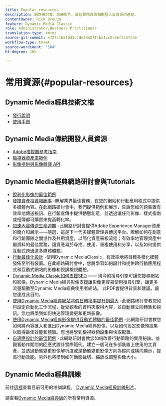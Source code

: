 ```yaml
---
title: Popular resources
description: 網路研討會、訓練影片、最佳實務資訊和開發人員資源的連結。
contentOwner: Rick Brough
feature: Dynamic Media Classic
role: Administrator,Business Practitioner
translation-type: tm+mt
source-git-commit: e727c1b5fb43c7def842ff1bafcc8b3ef3437cde
workflow-type: tm+mt
source-wordcount: '564'
ht-degree: 16%

---
```



# 常用資源{#popular-resources}

## Dynamic Media經典技術文檔

* [發行說明](https://experienceleague.adobe.com/docs/dynamic-media-developer-resources/release-notes/s7rn2017.html)
* [使用手冊](introduction.md)

## Dynamic Media傳統開發人員資源

* [Adobe檢視器參考指南](https://experienceleague.adobe.com/docs/dynamic-media-developer-resources/library/home.html)
* [檢視器資產庫範例](https://landing.adobe.com/tw/na/dynamic-media/ctir-2755/live-demos.html)
* [影像提供與影像轉譯 API](https://experienceleague.adobe.com/docs/dynamic-media-developer-resources/image-serving-api/home.html)

## Dynamic Media經典網路研討會與Tutorials

* [銳利化影像的最佳範例](/help/assets/s7_sharpening_images.pdf)
* [發揮資產投資報酬率](https://adobecustomersuccess.adobeconnect.com/p5ar3hfrrec/?launcher=false&amp;fcsContent=true&amp;pbMode=normal&amp;proto=true) -瞭解業界最佳實務，在您的網站和行動應用程式中提供多媒體內容。在此網路研討會中，我們提供範例和展示，告訴您如何跨裝置有效率地傳送視訊、在行銷宣傳中提供動態創意，並透過讓任何影像、樣式指南或相簿都可購買來提高轉化率。
* [加速內容傳送生命週期](https://adobecustomersuccess.adobeconnect.com/p88ducm9pqv/) -此網路研討會提供Adobe Experience Manager資產的簡介和展示——隨選，這是下一代多媒體管理與傳送平台。瞭解如何在創意和行銷團隊之間協作及共用資產，以簡化資產審核流程；有效率地管理資產中繼資料的最佳實務，讓資產易於尋找、使用、重複使用和分享，以及如何提供互動式跨通道多媒體體驗。
* [行動最佳化設計](https://adobecustomersuccess.adobeconnect.com/p6oqd3wydif/?launcher=false&amp;fcsContent=true&amp;pbMode=normal&amp;proto=true) -使用Dynamic MediaClassic，有效率地將目標多樣化媒體發佈至所有裝置。在此網路研討會中，您將學習如何設計和提供跨行動應用程式和互動式網站的影像和視訊檢視體驗。
* [Dynamic Media Classic如何支援SEO](/help/assets/s7_seo.pdf)  —— 現今的搜尋引擎可讓您搜尋網站和影像。Dynamic Media經典影像支援讓影像更容易使用搜尋引擎，讓更多流量驅動至Dynamic Media經典使用者網站。 此PDF會提供背景和建議，讓您達成此目的。
* [使用Dynamic Media經典網站將假日轉換率提升到最大](https://adobecustomersuccess.adobeconnect.com/p32n1yr85c9/?proto=true) -此網路研討會教您如何設定自動化工作流程，從受觀看的資料夾取得內容，並自動建立回轉集和視訊。您也將學到如何快速管理變更和更新影像。
* [使用Dynamic Media經典影像提供互動式體驗的最佳範例](https://seminars.adobeconnect.com/p7wb8ej3u6d/) -此網路研討會教您如何將內容匯入和匯出Dynamic Media經典影像，以及如何設定影像預設集以取得最佳效能和體驗。您也將學到檢視器預設集與快取配置。
* [自適應設計的最佳範例](https://offers.adobe.com/en/na/marketing/landings/_40458_responsive_design_live_on_demand_webinar.html) -此網路研討會教您如何改善行動策略的實用秘訣。並觀看動作期間的回應式設計實際範例。建立一個可在多部裝置上使用的主資產，並透過動態變更影像解析度或是動態變更影像方向為縱向或橫向顯示，提高行動效能。另外也將學到如何動態裁切、縮放或調整影像大小。

## Dynamic Media經典訓練

前往[這裡](https://training.adobe.com/training/courses.html#product=adobe-scene7)查看目前可用的培訓課程。
[Dynamic Media經典訓練影片](https://experienceleague.adobe.com/docs/dynamic-media-classic/using/intro/training-videos.html#intro)。

請查看[Dynamic Media經典版](home.md)的所有常用資源。